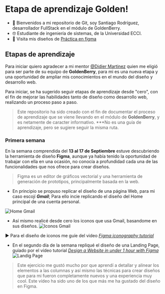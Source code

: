 # Etapa de aprendizaje Golden!
  - 👋 Bienvenidos a mi repositorio de Git, soy Santiago Rodríguez, desarrollador FullStack en el módulo de GoldenBerry. 
  - 🤓 Estudiante de ingeniería de sistemas, de la Universidad ECCI. 
  - 🌱 Visita mis diseños de [Práctica en figma](https://www.figma.com/file/u7mGRaglGjc7j27xGjyySm/Reto--SANTIAGO)
  
## Etapas de aprendizaje
Para iniciar quiero agradecer a mi mentor [@Didier Martinez](https://github.com/reidid) quien me eligió para ser parte de su equipo de **GoldenBerry**, para mi es una nueva etapa y una oportunidad de ampliar mis conocimientos en el mundo del diseño y desarrollo web. 

Para iniciar, se ha sugerido seguir etapas de aprendizaje desde "cero", con el fin de mejorar las habilidades tanto de diseño como desarrollo web, realizando un proceso paso a paso.

>Este repositorio ha sido creado con el fin de documentar el proceso de aprendizaje que se viene llevando en el módulo de **GoldenBerry**,  y es netamente de caracter informativo.
>***No es una guía de aprendizaje, pero se sugiere seguir la misma ruta. 

###	Primera semana
En la semana comprendida del **13 al 17 de Septiembre** estuve descubriendo la herramienta de diseño **Figma**, aunque ya había tenido la oportunidad de trabajar con ella en una ocasión, no conocía a profundidad cada una de las funcionalidades que nos ofrece para crear diseños. 
>Figma es un editor de gráficos vectorial y una herramienta de generación de prototipos, principalmente basada en la web.

- En principio se propuso replicar el diseño de una página Web, para mi caso escojí ***Gmail***; Para ello incie replicando el diseño del Home principal de una cuenta personal. 

![Home Gmail](https://user-images.githubusercontent.com/90514403/134243940-815dec7d-5df1-453d-8685-7c968b6b4056.PNG)

- Así mismo realicé desde cero los iconos que usa Gmail, basandome en sus diseños. 
![Iconos Gmail](https://user-images.githubusercontent.com/90514403/134246157-724b0c88-a303-49d1-add4-d2235db2c6b0.PNG)


▶ Para el diseño de iconos me guíe del video *[Figma iconography tutorial](https://www.youtube.com/watch?v=10fSci2vXtE)*

- En el segundo día de la semana repliqué el diseño de una Landing Page, guiado por el vídeo tutorial [*Design a Website in under 1 hour with Figma*](https://www.youtube.com/watch?v=FK4YusHIIj0&t=14s)
![Landig Page](https://user-images.githubusercontent.com/90514403/134248246-baf844e5-57e3-4a2e-8d23-9a193122f557.PNG)

>Este ejercicio me gustó mucho por que aprendí a detallar y alinear los elementos a las columnas y así mismo las técnicas para crear diseños que para mi fueron completamente nuevos y una experiencia muy cool. Este vídeo ha sido uno de los que más me ha gustado del diseño en Figma. 
